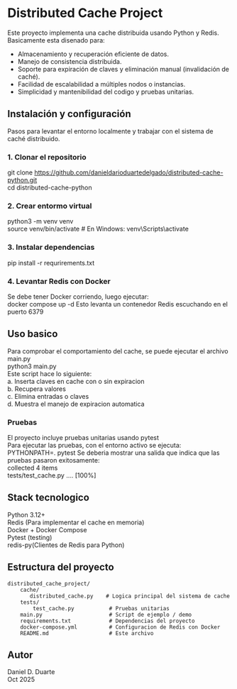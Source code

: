 # Distributed Cache Project
Este proyecto implementa una cache distribuida usando Python y Redis. Basicamente esta disenado para:
- Almacenamiento y recuperación eficiente de datos.
- Manejo de consistencia distribuida.
- Soporte para expiración de claves y eliminación manual (invalidación de caché).
- Facilidad de escalabilidad a múltiples nodos o instancias.
- Simplicidad y mantenibilidad del codigo y pruebas unitarias.

## Instalación y configuración
Pasos para levantar el entorno localmente y trabajar con el sistema de caché distribuido.
### 1. Clonar el repositorio
git clone https://github.com/danieldarioduartedelgado/distributed-cache-python.git  
cd distributed-cache-python
### 2. Crear entormo virtual
python3 -m venv venv  
source venv/bin/activate  # En Windows: venv\Scripts\activate
### 3. Instalar dependencias
pip install -r requrirements.txt  
### 4. Levantar Redis con Docker
Se debe tener Docker corriendo, luego ejecutar:  
docker compose up -d 
Esto levanta un contenedor Redis escuchando en el puerto 6379

## Uso basico
Para comprobar el comportamiento del cache, se puede ejecutar el archivo main.py  
python3 main.py  
Este script hace lo siguiente:  
a. Inserta claves en cache con o sin expiracion  
b. Recupera valores  
c. Elimina entradas o claves  
d. Muestra el manejo de expiracion automatica  

### Pruebas
El proyecto incluye pruebas unitarias usando pytest  
Para ejecutar las pruebas, con el entorno activo se ejecuta:  
PYTHONPATH=. pytest
Se deberia mostrar una salida que indica que las pruebas pasaron exitosamente:  
collected 4 items  
tests/test_cache.py ....      [100%]  

## Stack tecnologico
Python 3.12+  
Redis (Para implementar el cache en memoria)  
Docker + Docker Compose  
Pytest (testing)  
redis-py(Clientes de Redis para Python)  

## Estructura del proyecto
```
distributed_cache_project/  
    cache/  
       distributed_cache.py    # Logica principal del sistema de cache  
    tests/  
        test_cache.py           # Pruebas unitarias  
    main.py                     # Script de ejemplo / demo  
    requirements.txt            # Dependencias del proyecto  
    docker-compose.yml          # Configuracion de Redis con Docker  
    README.md                   # Este archivo  
```
## Autor
Daniel D. Duarte  
Oct 2025
